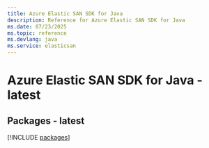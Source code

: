 ```yaml
---
title: Azure Elastic SAN SDK for Java
description: Reference for Azure Elastic SAN SDK for Java
ms.date: 07/23/2025
ms.topic: reference
ms.devlang: java
ms.service: elasticsan
---
```

# Azure Elastic SAN SDK for Java - latest
## Packages - latest
[!INCLUDE [packages](elastic-san-index.md)]
